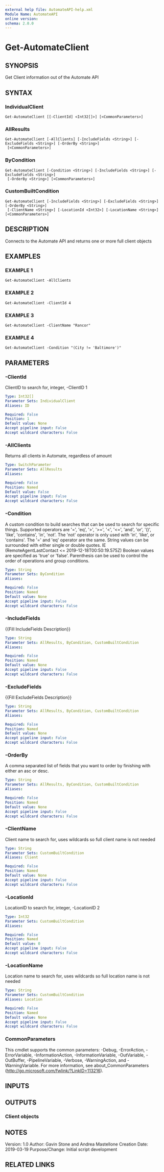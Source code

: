 ```yaml
---
external help file: AutomateAPI-help.xml
Module Name: AutomateAPI
online version:
schema: 2.0.0
---
```


# Get-AutomateClient

## SYNOPSIS
Get Client information out of the Automate API

## SYNTAX

### IndividualClient
```
Get-AutomateClient [[-ClientId] <Int32[]>] [<CommonParameters>]
```

### AllResults
```
Get-AutomateClient [-AllClients] [-IncludeFields <String>] [-ExcludeFields <String>] [-OrderBy <String>]
 [<CommonParameters>]
```

### ByCondition
```
Get-AutomateClient [-Condition <String>] [-IncludeFields <String>] [-ExcludeFields <String>]
 [-OrderBy <String>] [<CommonParameters>]
```

### CustomBuiltCondition
```
Get-AutomateClient [-IncludeFields <String>] [-ExcludeFields <String>] [-OrderBy <String>]
 [-ClientName <String>] [-LocationId <Int32>] [-LocationName <String>] [<CommonParameters>]
```

## DESCRIPTION
Connects to the Automate API and returns one or more full client objects

## EXAMPLES

### EXAMPLE 1
```
Get-AutomateClient -AllClients
```

### EXAMPLE 2
```
Get-AutomateClient -ClientId 4
```

### EXAMPLE 3
```
Get-AutomateClient -ClientName "Rancor"
```

### EXAMPLE 4
```
Get-AutomateClient -Condition "(City != 'Baltimore')"
```

## PARAMETERS

### -ClientId
ClientID to search for, integer, -ClientID 1

```yaml
Type: Int32[]
Parameter Sets: IndividualClient
Aliases: ID

Required: False
Position: 1
Default value: None
Accept pipeline input: False
Accept wildcard characters: False
```

### -AllClients
Returns all clients in Automate, regardless of amount

```yaml
Type: SwitchParameter
Parameter Sets: AllResults
Aliases:

Required: False
Position: Named
Default value: False
Accept pipeline input: False
Accept wildcard characters: False
```

### -Condition
A custom condition to build searches that can be used to search for specific things.
Supported operators are '=', 'eq', '\>', '\>=', '\<', '\<=', 'and', 'or', '()', 'like', 'contains', 'in', 'not'.
The 'not' operator is only used with 'in', 'like', or 'contains'.
The '=' and 'eq' operator are the same.
String values can be surrounded with either single or double quotes.
IE (RemoteAgentLastContact \<= 2019-12-18T00:50:19.575Z)
Boolean values are specified as 'true' or 'false'.
Parenthesis can be used to control the order of operations and group conditions.

```yaml
Type: String
Parameter Sets: ByCondition
Aliases:

Required: False
Position: Named
Default value: None
Accept pipeline input: False
Accept wildcard characters: False
```

### -IncludeFields
{{Fill IncludeFields Description}}

```yaml
Type: String
Parameter Sets: AllResults, ByCondition, CustomBuiltCondition
Aliases:

Required: False
Position: Named
Default value: None
Accept pipeline input: False
Accept wildcard characters: False
```

### -ExcludeFields
{{Fill ExcludeFields Description}}

```yaml
Type: String
Parameter Sets: AllResults, ByCondition, CustomBuiltCondition
Aliases:

Required: False
Position: Named
Default value: None
Accept pipeline input: False
Accept wildcard characters: False
```

### -OrderBy
A comma separated list of fields that you want to order by finishing with either an asc or desc.

```yaml
Type: String
Parameter Sets: AllResults, ByCondition, CustomBuiltCondition
Aliases:

Required: False
Position: Named
Default value: None
Accept pipeline input: False
Accept wildcard characters: False
```

### -ClientName
Client name to search for, uses wildcards so full client name is not needed

```yaml
Type: String
Parameter Sets: CustomBuiltCondition
Aliases: Client

Required: False
Position: Named
Default value: None
Accept pipeline input: False
Accept wildcard characters: False
```

### -LocationId
LocationID to search for, integer, -LocationID 2

```yaml
Type: Int32
Parameter Sets: CustomBuiltCondition
Aliases:

Required: False
Position: Named
Default value: 0
Accept pipeline input: False
Accept wildcard characters: False
```

### -LocationName
Location name to search for, uses wildcards so full location name is not needed

```yaml
Type: String
Parameter Sets: CustomBuiltCondition
Aliases: Location

Required: False
Position: Named
Default value: None
Accept pipeline input: False
Accept wildcard characters: False
```

### CommonParameters
This cmdlet supports the common parameters: -Debug, -ErrorAction, -ErrorVariable, -InformationAction, -InformationVariable, -OutVariable, -OutBuffer, -PipelineVariable, -Verbose, -WarningAction, and -WarningVariable.
For more information, see about_CommonParameters (http://go.microsoft.com/fwlink/?LinkID=113216).

## INPUTS

## OUTPUTS

### Client objects
## NOTES
Version:        1.0
Author:         Gavin Stone and Andrea Mastellone
Creation Date:  2019-03-19
Purpose/Change: Initial script development

## RELATED LINKS
